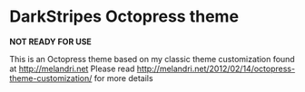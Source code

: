 # DarkStripes Octopress theme

**NOT READY FOR USE**

This is an Octopress theme based on my classic theme customization found at http://melandri.net
Please read http://melandri.net/2012/02/14/octopress-theme-customization/ for more details